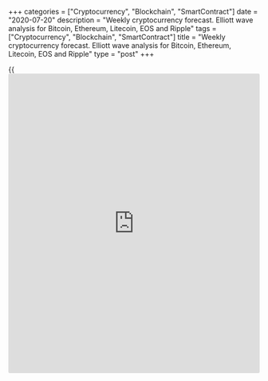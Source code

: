 +++
categories = ["Cryptocurrency", "Blockchain", "SmartContract"]
date = "2020-07-20"
description = "Weekly cryptocurrency forecast. Elliott wave analysis for Bitcoin, Ethereum, Litecoin, EOS and Ripple"
tags = ["Cryptocurrency", "Blockchain", "SmartContract"]
title = "Weekly cryptocurrency forecast. Elliott wave analysis for Bitcoin, Ethereum, Litecoin, EOS and Ripple"
type = "post"
+++

{{<iframe id="large-banner" src="https://www.bounty.group/#slide=4.0" width="100%" height="600" scrolling="no" style="border: 0px solid rgb(216, 221, 230); border-radius: 3px;">}}

July 20, 2020

July 20, 2020

Weekly Elliott wave cryptocurrency forecast and analysisRoman Onegin

## Forecast for BTCUSD, LTCUSD, ETHUSD, EOSUSD, XRPUSD pairs

###  **Elliott wave analysis for[BTCUSD][1]**

 **![LiteForex: Weekly cryptocurrency forecast. Elliott wave analysis
for Bitcoin, Ethereum, Litecoin, EOS and Ripple][2]**

The current BTCUSD market structure suggests that there is developing a
long-term corrective wave 4 as a down double zigzag [W]-[X]-[Y]. Within
this double zigzag of a larger degree, there is now forming the upward
linking wave [X] that is also a double zigzag (W)-(X)-(Y) of a smaller
degree. Let see the structure of the [X] wave in more detail in a
shorter timeframe.

![LiteForex: Weekly cryptocurrency forecast. Elliott wave analysis for
Bitcoin, Ethereum, Litecoin, EOS and Ripple][3]

The eight-hour timeframe indicates that the Bitcoin market finished the
down linking wave (X) as a double zigzag W-X-Y. There is now developing
the new upward bullish zigzag A-B-C. There is likely to be forming the
final element of the bullish impulse wave A. The price should be rising
to a level of 10405 in impulse [5] in the near future. Next, the [bitcoin](https://www.letsplayfx.com/blog/forex-for-bitcoin/)
price should start declining in the corrective wave B, as it is outlined
in the chart.

* * *

###  **Elliott wave analysis for[ETHUSD][4]**

 **![LiteForex: Weekly cryptocurrency forecast. Elliott wave analysis
for Bitcoin, Ethereum, Litecoin, EOS and Ripple][5]**

The ETHUSD market continues to form the global triple zigzag. The chart
displays the middle part of this triple zigzag. Down wave [Y] has
completed. Now, there is developing the linking upward wave [X] that is
composed of the sub-waves (W)-(X)-(Y) and is unfolding as a double
zigzag. There is now forming the bullish wave (Y) as a normal zigzag
A-B-C. Let us analyze its structure in more detail in the shorter
timeframe.

![LiteForex: Weekly cryptocurrency forecast. Elliott wave analysis for
Bitcoin, Ethereum, Litecoin, EOS and Ripple][6]

In the new uptrend, there is developing wave A as a five-wave impulse.
The sub-waves [1]-[2]-[3]-[4] have completed, wave [5] is still
unfolding. It is developing as an ending diagonal (1)-(2)-(3)-(4)-(5).
Wave (5), which is the only incomplete element, could complete as a
simple zigzag, as all the motive waves within this diagonal are zigzags.
The entire diagonal formation should conclude at a level of 260.19.

* * *

###  **Elliott wave analysis for[LTCUSD][7]**

 **![LiteForex: Weekly cryptocurrency forecast. Elliott wave analysis
for Bitcoin, Ethereum, Litecoin, EOS and Ripple][8]**

The LTCUSD market is forming the down corrective wave B that is
developing as a triple zigzag [W]-[X]-[Y]-[X]-[Z]. There is now forming
the final motive wave [Z] as a down zigzag A)-(B)-(C). The (A) impulse
has completed, the corrective wave (B) is yet unfolding. Let us see its
structure in more detail in the eight-hour timeframe.

![LiteForex: Weekly cryptocurrency forecast. Elliott wave analysis for
Bitcoin, Ethereum, Litecoin, EOS and Ripple][9]

After the down impulse wave (A) completed, the market has started rising
in the corrective wave (B). Wave (B) is likely to be developing as a
simple zigzag A-B-C, where wave A is a five-wave impulse, the B
correction is a triple three. Correction B has recently completed, and
the market is likely to be following the initial element of the new
uptrend now, that is wave C. Therefore, the price should be growing in
the next few weeks.

* * *

###  **Elliott wave analysis for[EOSUSD][10]**

 **![LiteForex: Weekly cryptocurrency forecast. Elliott wave analysis
for Bitcoin, Ethereum, Litecoin, EOS and Ripple][11]**

The EOSUSD market is also forming a triple zigzag of a larger degree.
The sub-waves [W] and [Y] are simple zigzags. The first linking wave [X]
has completed as an upward double zigzag. There is now unfolding the
second wave [X] that may conclude as a standard zigzag, composed of
three sub-waves (A)-(B)-(C). Let us see the structure of the most recent
chart section in the shorter timeframe.

![LiteForex: Weekly cryptocurrency forecast. Elliott wave analysis for
Bitcoin, Ethereum, Litecoin, EOS and Ripple][12]

It is clear that the upward wave (A) completed as a five-wave impulse.
The corrective wave (B) also looks complete. It is a double bearish
zigzag W-X-Y. The final wave (C) should be now developing. It should
complete at a level of around 4.40, which is the upward channel border.

* * *

###  **Wave analysis for[XRPUSD][13]**

 **![LiteForex: Weekly cryptocurrency forecast. Elliott wave analysis
for Bitcoin, Ethereum, Litecoin, EOS and Ripple][14]**

The [daily](https://www.fintecher.org/2020/03/03/forex-trading-daily-strategy/) XRPUSD chart indicates that the market is forming the triple
down zigzag, with the sub-waves [W]-[X]-[Y] completed inside. After the
[Y] completed as a double down zigzag (W)-(X)-(Y), the second linking
wave [X] has started forming. The [X] wave should be developing as a
simple upward zigzag (A)-(B)-(C). Let us see its structure in more
detail in the shorter timeframe.

![LiteForex: Weekly cryptocurrency forecast. Elliott wave analysis for
Bitcoin, Ethereum, Litecoin, EOS and Ripple][15]

In the upward simple zigzag (A)-(B)-(C) of a larger degree, impulse wave
(A) composed of five sub-waves 1-2-3-4-5 has completed. There has also
completed the (B) correction as bear double zigzag W-X-Y. There is now
unfolding the upward impulse wave (C). The price could be following this
wave up to a level of 0.281.

* * *

P.S. Did you like my article? Share it in social networks: it will be
the best “thank you" :)

Ask me questions and comment below. I’ll be glad to answer your
questions and give necessary explanations.

 **Useful links:**

  * I recommend trying to trade with a reliable broker [here][16]. The system allows you to trade by yourself or copy successful traders from all across the globe.
  * Use my promo-code BLOG for getting deposit bonus 50% on LiteForex platform. Just enter this code in the appropriate field while [depositing][17] your trading account.
  * Telegram channel with high-quality analytics, Forex reviews, training articles, and other useful things for traders <t.me/liteforex>

## Price chart of BTCUSD in real time mode

![Weekly Elliott wave cryptocurrency forecast and analysis][18]

The content of this article reflects the author’s opinion and does not
necessarily reflect the official position of LiteForex. The material
published on this page is provided for informational purposes only and
should not be considered as the provision of investment advice for the
purposes of Directive 2004/39/EC.

Rate this article:

{{value}}

( {{count}} {{title}} )

   1. my.liteforex.com/trading/chart?symbol=BTCUSD
   2. cdn.liteforex.com/cache/uploads/blog_post/wave-analysis-crypto/20-07-2020X/BTCUSDDaily.png?w=30&s=b940416430a812e3d67766060b3efe0b
   3. cdn.liteforex.com/cache/uploads/blog_post/wave-analysis-crypto/20-07-2020X/BTCUSDH8.png?w=30&s=cd0ed7ea395cb16d513b8ce6a75037a8
   4. my.liteforex.com/trading/chart?symbol=ETHUSD
   5. cdn.liteforex.com/cache/uploads/blog_post/wave-analysis-crypto/20-07-2020X/ETHUSDDaily.png?w=30&s=356b9b8e15928dda4db30514d685e9ca
   6. cdn.liteforex.com/cache/uploads/blog_post/wave-analysis-crypto/20-07-2020X/ETHUSDH8.png?w=30&s=daeedd8f24aa677f47404f0f94cebeb3
   7. my.liteforex.com/trading/chart?symbol=LTCUSD
   8. cdn.liteforex.com/cache/uploads/blog_post/wave-analysis-crypto/20-07-2020X/LTCUSDDaily.png?w=30&s=cb8ec35cfe305fe7902f97dd9a5021ea
   9. cdn.liteforex.com/cache/uploads/blog_post/wave-analysis-crypto/20-07-2020X/LTCUSDH8.png?w=30&s=f88d5b26aec173f4307be3cc8df917ad
   10. my.liteforex.com/trading/chart?symbol=EOSUSD
   11. cdn.liteforex.com/cache/uploads/blog_post/wave-analysis-crypto/20-07-2020X/EOSUSDDaily.png?w=30&s=434380a0a02f273f57541595e7029e7b
   12. cdn.liteforex.com/cache/uploads/blog_post/wave-analysis-crypto/20-07-2020X/EOSUSDH8.png?w=30&s=66cad87a85553bf8a3445f233dcf7f97
   13. my.liteforex.com/trading/chart?symbol=XRPUSD
   14. cdn.liteforex.com/cache/uploads/blog_post/wave-analysis-crypto/20-07-2020X/XRPUSDDaily.png?w=30&s=729d0caab982da31b349a956b96c251b
   15. cdn.liteforex.com/cache/uploads/blog_post/wave-analysis-crypto/20-07-2020X/XRPUSDH8.png?w=30&s=837411b7f7bd1835f451f6a20b499b1e
   16. my.liteforex.com/?category=analysts-opinions&slug=weekly-elliott-wave-cryptocurrency-forecast-and-analysis-2020-07-20&openPopup=%2Fregistration%2Fpopup&utm_source=blog&utm_medium=article&utm_campaign=bonus
   17. my.liteforex.com/deposit/?category=analysts-opinions&slug=weekly-elliott-wave-cryptocurrency-forecast-and-analysis-2020-07-20&promo_code=BLOG&utm_source=blog&utm_medium=article&utm_campaign=bonus
   18. cdn.liteforex.com/cache/uploads/blog_post/wave-analysis-crypto/1-elliott-waves-weekly-forecast-for-[BTC](https://www.playgroundfx.com/blog/who-is-the-creator-of-bitcoin/)usd-ethusd-ltcusd-eosusd-xrpusd_1000x545.jpg?q=75&w=1000&s=1480cfce2406c81b57be8a77076342f1